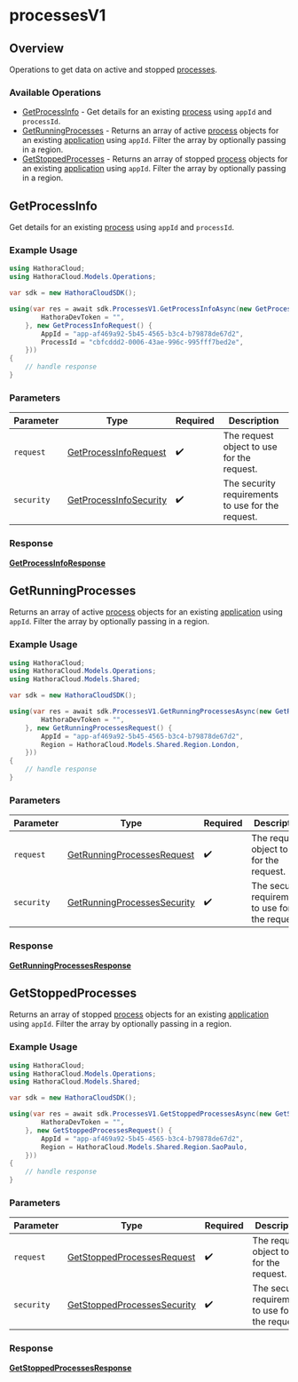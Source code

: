 # processesV1

## Overview

Operations to get data on active and stopped [processes](https://hathora.dev/docs/concepts/hathora-entities#process).

### Available Operations

* [GetProcessInfo](#getprocessinfo) - Get details for an existing [process](https://hathora.dev/docs/concepts/hathora-entities#process) using `appId` and `processId`.
* [GetRunningProcesses](#getrunningprocesses) - Returns an array of active [process](https://hathora.dev/docs/concepts/hathora-entities#process) objects for an existing [application](https://hathora.dev/docs/concepts/hathora-entities#application) using `appId`. Filter the array by optionally passing in a region.
* [GetStoppedProcesses](#getstoppedprocesses) - Returns an array of stopped [process](https://hathora.dev/docs/concepts/hathora-entities#process) objects for an existing [application](https://hathora.dev/docs/concepts/hathora-entities#application) using `appId`. Filter the array by optionally passing in a region.

## GetProcessInfo

Get details for an existing [process](https://hathora.dev/docs/concepts/hathora-entities#process) using `appId` and `processId`.

### Example Usage

```csharp
using HathoraCloud;
using HathoraCloud.Models.Operations;

var sdk = new HathoraCloudSDK();

using(var res = await sdk.ProcessesV1.GetProcessInfoAsync(new GetProcessInfoSecurity() {
        HathoraDevToken = "",
    }, new GetProcessInfoRequest() {
        AppId = "app-af469a92-5b45-4565-b3c4-b79878de67d2",
        ProcessId = "cbfcddd2-0006-43ae-996c-995fff7bed2e",
    }))
{
    // handle response
}
```

### Parameters

| Parameter                                                                   | Type                                                                        | Required                                                                    | Description                                                                 |
| --------------------------------------------------------------------------- | --------------------------------------------------------------------------- | --------------------------------------------------------------------------- | --------------------------------------------------------------------------- |
| `request`                                                                   | [GetProcessInfoRequest](../../models/operations/GetProcessInfoRequest.md)   | :heavy_check_mark:                                                          | The request object to use for the request.                                  |
| `security`                                                                  | [GetProcessInfoSecurity](../../models/operations/GetProcessInfoSecurity.md) | :heavy_check_mark:                                                          | The security requirements to use for the request.                           |


### Response

**[GetProcessInfoResponse](../../models/operations/GetProcessInfoResponse.md)**


## GetRunningProcesses

Returns an array of active [process](https://hathora.dev/docs/concepts/hathora-entities#process) objects for an existing [application](https://hathora.dev/docs/concepts/hathora-entities#application) using `appId`. Filter the array by optionally passing in a region.

### Example Usage

```csharp
using HathoraCloud;
using HathoraCloud.Models.Operations;
using HathoraCloud.Models.Shared;

var sdk = new HathoraCloudSDK();

using(var res = await sdk.ProcessesV1.GetRunningProcessesAsync(new GetRunningProcessesSecurity() {
        HathoraDevToken = "",
    }, new GetRunningProcessesRequest() {
        AppId = "app-af469a92-5b45-4565-b3c4-b79878de67d2",
        Region = HathoraCloud.Models.Shared.Region.London,
    }))
{
    // handle response
}
```

### Parameters

| Parameter                                                                             | Type                                                                                  | Required                                                                              | Description                                                                           |
| ------------------------------------------------------------------------------------- | ------------------------------------------------------------------------------------- | ------------------------------------------------------------------------------------- | ------------------------------------------------------------------------------------- |
| `request`                                                                             | [GetRunningProcessesRequest](../../models/operations/GetRunningProcessesRequest.md)   | :heavy_check_mark:                                                                    | The request object to use for the request.                                            |
| `security`                                                                            | [GetRunningProcessesSecurity](../../models/operations/GetRunningProcessesSecurity.md) | :heavy_check_mark:                                                                    | The security requirements to use for the request.                                     |


### Response

**[GetRunningProcessesResponse](../../models/operations/GetRunningProcessesResponse.md)**


## GetStoppedProcesses

Returns an array of stopped [process](https://hathora.dev/docs/concepts/hathora-entities#process) objects for an existing [application](https://hathora.dev/docs/concepts/hathora-entities#application) using `appId`. Filter the array by optionally passing in a region.

### Example Usage

```csharp
using HathoraCloud;
using HathoraCloud.Models.Operations;
using HathoraCloud.Models.Shared;

var sdk = new HathoraCloudSDK();

using(var res = await sdk.ProcessesV1.GetStoppedProcessesAsync(new GetStoppedProcessesSecurity() {
        HathoraDevToken = "",
    }, new GetStoppedProcessesRequest() {
        AppId = "app-af469a92-5b45-4565-b3c4-b79878de67d2",
        Region = HathoraCloud.Models.Shared.Region.SaoPaulo,
    }))
{
    // handle response
}
```

### Parameters

| Parameter                                                                             | Type                                                                                  | Required                                                                              | Description                                                                           |
| ------------------------------------------------------------------------------------- | ------------------------------------------------------------------------------------- | ------------------------------------------------------------------------------------- | ------------------------------------------------------------------------------------- |
| `request`                                                                             | [GetStoppedProcessesRequest](../../models/operations/GetStoppedProcessesRequest.md)   | :heavy_check_mark:                                                                    | The request object to use for the request.                                            |
| `security`                                                                            | [GetStoppedProcessesSecurity](../../models/operations/GetStoppedProcessesSecurity.md) | :heavy_check_mark:                                                                    | The security requirements to use for the request.                                     |


### Response

**[GetStoppedProcessesResponse](../../models/operations/GetStoppedProcessesResponse.md)**

